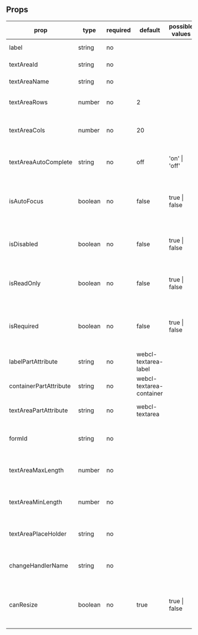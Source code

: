## Props

<table class="table table-bordered table-striped">
    <thead>
    <tr>
        <th>prop</th>
        <th>type</th>
        <th>required</th>
        <th>default</th>
        <th>possible values</th>
        <th>description</th>
    </tr>
    </thead>
    <tbody>
        <tr>
          <td>label</td>
          <td>string</td>
          <td>no</td>
          <td></td>
          <td></td>
          <td>Text area label</td>
        </tr>
        <tr>
          <td>textAreaId</td>
          <td>string</td>
          <td>no</td>
          <td></td>
          <td></td>
          <td>The id for the text area</td>
        </tr>	
         <tr>
          <td>textAreaName</td>
          <td>string</td>
          <td>no</td>
          <td></td>
          <td></td>
          <td>The name of the text area</td>
        </tr>
        <tr>
          <td>textAreaRows</td>
          <td>number</td>
          <td>no</td>
          <td>2</td>
          <td></td>
          <td>The number of rows for the textarea </td>
        </tr>
         <tr>
          <td>textAreaCols</td>
          <td>number</td>
          <td>no</td>
          <td>20</td>
          <td></td>
          <td> The number of columns for the textarea</td>
        </tr>
          <tr>
          <td>textAreaAutoComplete</td>
          <td>string</td>
          <td>no</td>
          <td>off</td>
          <td>'on' | 'off'</td>
          <td>The autocomplete attribute for the textarea </td>
        </tr>
           <tr>
          <td>isAutoFocus</td>
          <td>boolean</td>
          <td>no</td>
          <td>false</td>
          <td>true | false</td>
          <td>Flag to determine whether the text area will be focussed initially</td>
        </tr>
           <tr>
          <td>isDisabled</td>
          <td>boolean</td>
          <td>no</td>
          <td>false</td>
          <td>true | false</td>
          <td>Flag to determine whether the text area will be disabled</td>
        </tr>
           <tr>
          <td>isReadOnly</td>
          <td>boolean</td>
          <td>no</td>
          <td>false</td>
          <td>true | false</td>
          <td>Flag to determine whether the text area will be readonly</td>
        </tr>
              <tr>
          <td>isRequired</td>
          <td>boolean</td>
          <td>no</td>
          <td>false</td>
          <td>true | false</td>
          <td>Flag to determine whether the text area will be required field</td>
        </tr>
          <tr>
          <td>labelPartAttribute</td>
          <td>string</td>
          <td>no</td>
          <td>webcl-textarea-label</td>
          <td></td>
          <td>The part name for label tag  </td>
        </tr>
             <tr>
          <td>containerPartAttribute</td>
          <td>string</td>
          <td>no</td>
          <td>webcl-textarea-container</td>
          <td></td>
          <td>The part name for container tag </td>
        </tr>
              <tr>
          <td>textAreaPartAttribute</td>
          <td>string</td>
          <td>no</td>
          <td>webcl-textarea</td>
          <td></td>
          <td>The part name for textarea tag</td>
        </tr>
          <tr>
          <td>formId</td>
          <td>string</td>
          <td>no</td>
          <td></td>
          <td></td>
          <td>The id for the form tag the textarea tag is a part of</td>
        </tr>
             <tr>
          <td>textAreaMaxLength</td>
          <td>number</td>
          <td>no</td>
          <td></td>
          <td></td>
          <td>The max length for the text area content</td>
        </tr>
           <tr>
          <td>textAreaMinLength</td>
          <td>number</td>
          <td>no</td>
          <td></td>
          <td></td>
          <td>The min length for the text area content</td>
        </tr>
               <tr>
          <td>textAreaPlaceHolder</td>
          <td>string</td>
          <td>no</td>
          <td></td>
          <td></td>
          <td>The placeholder text for the text area </td>
        </tr>
                    <tr>
          <td>changeHandlerName</td>
          <td>string</td>
          <td>no</td>
          <td></td>
          <td></td>
          <td>The name of the custom change handler event</td>
        </tr>
                  <tr>
          <td>canResize</td>
          <td>boolean</td>
          <td>no</td>
          <td>true</td>
          <td>true | false</td>
          <td>Flag to determine whether or not the textarea can be resized</td>
        </tr>
    </tbody>
</table>
